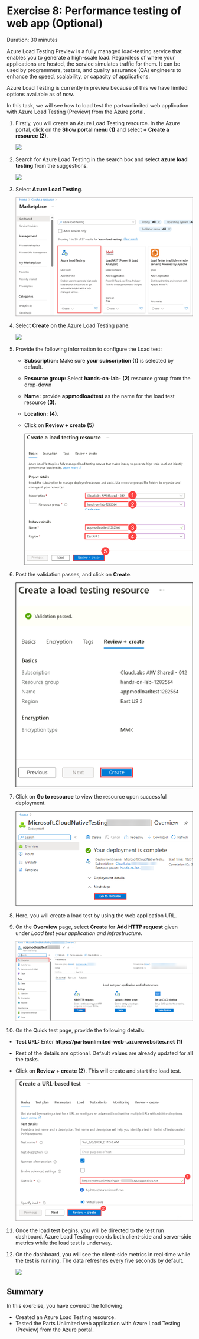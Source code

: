 # Exercise 8: Performance testing of web app (Optional)
Duration: 30 minutes

Azure Load Testing Preview is a fully managed load-testing service that enables you to generate a high-scale load. Regardless of where your applications are hosted, the service simulates traffic for them. It can be used by programmers, testers, and quality assurance (QA) engineers to enhance the speed, scalability, or capacity of applications.

Azure Load Testing is currently in preview because of this we have limited options available as of now.

In this task, we will see how to load test the partsunlimited web application with Azure Load Testing (Preview) from the Azure portal.

1. Firstly, you will create an Azure Load Testing resource. In the Azure portal, click on the **Show portal menu (1)** and select **+ Create a resource (2)**.

   ![](media/pe-25.png)

2. Search for Azure Load Testing in the search box and select **azure load testing** from the suggestions.
 
   ![](media/appmod-ex8-s2.png)

3. Select **Azure Load Testing**.

    ![](media/image11.png)

4. Select **Create** on the Azure Load Testing pane.
 
    ![](media/appmod-ex8-s3.png)

5. Provide the following information to configure the Load test:

   - **Subscription:** Make sure **your subscription (1)** is selected by default.
   - **Resource group:** Select **hands-on-lab-<inject key="DeploymentID" enableCopy="false"/>** **(2)** resource group from the drop-down
   - **Name:** provide **appmodloadtest<inject key="DeploymentID" enableCopy="false"/>** as the name for the load test resource **(3)**.
   - **Location:** **<inject key="location" />** **(4)**.
   - Click on **Review + create (5)**
 
      ![](media/01-04-2024(20).png)
    
6. Post the validation passes, and click on **Create**.

    ![](media/01-04-2024(21).png)

7. Click on **Go to resource** to view the resource upon successful deployment.

    ![](media/loadtest(3).png)

8. Here, you will create a load test by using the web application URL.

9. On the **Overview** page, select **Create** for **Add HTTP request** given under _Load test your application and infrastructure_.

    ![](media/image13.png)

10. On the Quick test page, provide the following details:

   - **Test URL:** Enter **https://partsunlimited-web-<inject key="DeploymentID" enableCopy="false"/>.azurewebsites.net** **(1)**
   - Rest of the details are optional. Default values are already updated for all the tasks.
   -  Click on **Review + create (2)**. This will create and start the load test.

      ![](media/image12.png)

11. Once the load test begins, you will be directed to the test run dashboard. Azure Load Testing records both client-side and server-side metrics while the load test is underway. 

12. On the dashboard, you will see the client-side metrics in real-time while the test is running. The data refreshes every five seconds by default.

    ![](media/loadtest6.png)
    
## Summary
 
In this exercise, you have covered the following:
  
   - Created an Azure Load Testing resource. 
   - Tested the Parts Unlimited web application with Azure Load Testing (Preview) from the Azure portal. 
